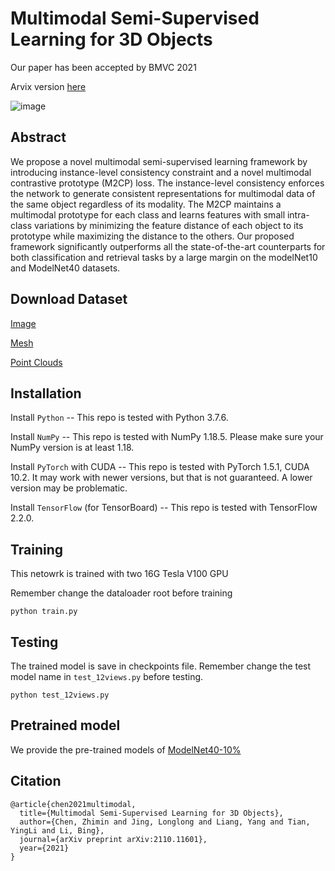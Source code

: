 # Multimodal Semi-Supervised Learning for 3D Objects

Our paper has been accepted by BMVC 2021

Arvix version [here](https://arxiv.org/abs/2110.11601)

![image](https://github.com/AutoAILab/Multimodal-Semi-Learning/blob/main/Framework.png)

## Abstract

We propose a novel multimodal semi-supervised learning framework by introducing instance-level consistency constraint and  a novel multimodal contrastive prototype (M2CP) loss. The instance-level consistency enforces the network to generate consistent representations for multimodal data of the same object regardless of its modality. The M2CP maintains a multimodal prototype for each class and learns features with small intra-class variations by minimizing the feature distance of each object to its prototype while maximizing the distance to the others. Our proposed framework significantly outperforms all the state-of-the-art counterparts for both classification and retrieval tasks by a large margin on the modelNet10 and ModelNet40 datasets.

## Download Dataset
[Image](https://drive.google.com/file/d/1-Gz4HMwM96zEnR3Hji4UEAGB4FPrd5Xo/view?usp=sharing)

[Mesh](https://drive.google.com/file/d/1pcOK10d4NrgJzAbqLJFF9hIA43pwiVEH/view?usp=sharing)

[Point Clouds](https://drive.google.com/file/d/1VyXh4Q7EJK0uUM6xAgAHyzwpFFui_se4/view?usp=sharing)


## Installation
Install ```Python``` -- This repo is tested with Python 3.7.6.

Install ```NumPy``` -- This repo is tested with NumPy 1.18.5. Please make sure your NumPy version is at least 1.18.

Install ```PyTorch``` with CUDA -- This repo is tested with PyTorch 1.5.1, CUDA 10.2. It may work with newer versions, but that is not guaranteed. A lower version may be problematic.

Install ```TensorFlow``` (for TensorBoard) -- This repo is tested with TensorFlow 2.2.0.


## Training
This netowrk is trained with two 16G Tesla V100 GPU

Remember change the dataloader root before training
```
python train.py
```

## Testing
The trained model is save in checkpoints file. Remember change the test model name in ```test_12views.py``` before testing.
```
python test_12views.py
```
## Pretrained model
We provide the pre-trained models of [ModelNet40-10%](https://drive.google.com/file/d/1StclCQu9ePoFPGh8jFQWRkYQkYyUxm_9/view?usp=share_link)

## Citation
```
@article{chen2021multimodal,
  title={Multimodal Semi-Supervised Learning for 3D Objects},
  author={Chen, Zhimin and Jing, Longlong and Liang, Yang and Tian, YingLi and Li, Bing},
  journal={arXiv preprint arXiv:2110.11601},
  year={2021}
}
```

